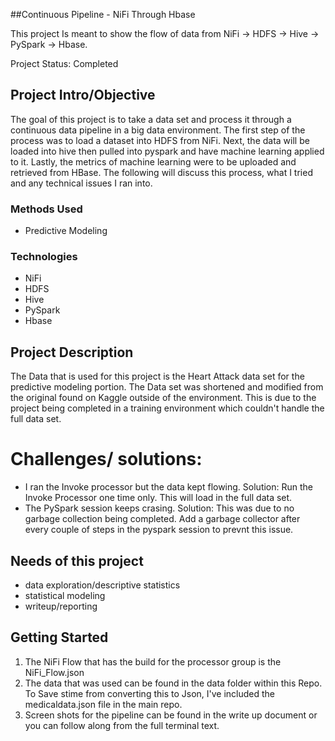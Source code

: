 ##Continuous Pipeline - NiFi Through Hbase

This project Is meant to show the flow of data from NiFi -> HDFS -> Hive -> PySpark -> Hbase.

Project Status: Completed

## Project Intro/Objective
The goal of this project is to take a data set and process it through a continuous data pipeline in a big data environment. The first step of the process was to load a dataset into HDFS from NiFi. Next, the data will be loaded into hive then pulled into pyspark  and have machine learning applied to it. Lastly, the metrics of machine learning were to be uploaded and retrieved from HBase. The following will discuss this process, what I tried and any technical issues I ran into.  

### Methods Used
* Predictive Modeling


### Technologies
* NiFi
* HDFS
* Hive
* PySpark
* Hbase


## Project Description
The Data that is used for this project is the Heart Attack data set for the predictive modeling portion. The Data set was shortened and modified from the original found on Kaggle outside of the environment. This is due to the project being completed in a training environment which couldn't handle the full data set.

# Challenges/ solutions:
* I ran the Invoke processor but the data kept flowing. Solution: Run the Invoke Processor one time only. This will load in the full data set.
* The PySpark session keeps crasing. Solution: This was due to no garbage collection being completed. Add a garbage collector after every couple of steps in the pyspark session to prevnt this issue.


## Needs of this project

- data exploration/descriptive statistics
- statistical modeling
- writeup/reporting


## Getting Started

1. The NiFi Flow that has the build for the processor group is the NiFi_Flow.json
2. The data that was used can be found in the data folder within this Repo. To Save stime from converting this to Json, I've included the medicaldata.json file in the main repo.
3. Screen shots for the pipeline can be found in the write up document or you can follow along from the full terminal text.
